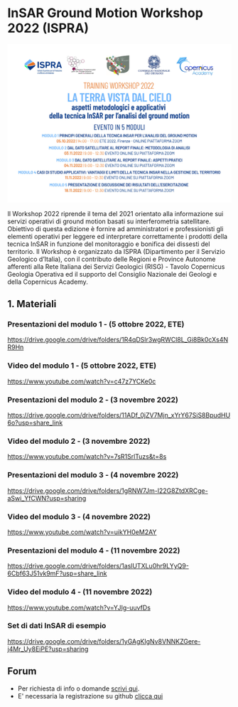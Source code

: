 # InSAR Ground Motion Workshop 2022 (ISPRA) #

<p align="center">
  <img width="700" src="https://github.com/InSARw2022/InSAR-workshop-ISPRA/blob/main/Programma.jpg">
</p>


Il Workshop 2022 riprende il tema del 2021 orientato alla informazione sui servizi operativi di ground motion basati su interferometria satellitare.
Obiettivo di questa edizione è fornire ad amministratori e professionisti gli elementi operativi per leggere ed interpretare correttamente i prodotti della tecnica InSAR in funzione del monitoraggio e bonifica dei dissesti del territorio.
Il Workshop è organizzato da ISPRA (Dipartimento per il Servizio Geologico d’Italia), con il contributo delle Regioni e Province Autonome afferenti alla Rete Italiana dei Servizi Geologici (RISG) - Tavolo Copernicus Geologia Operativa ed il supporto del Consiglio Nazionale dei Geologi e della Copernicus Academy.




## 1. Materiali  ##

### Presentazioni del modulo 1 - (5 ottobre 2022, ETE) ###
https://drive.google.com/drive/folders/1R4qDSlr3wgRWCl8L_Gi8Bk0cXs4NR9Hn

### Video del modulo 1 - (5 ottobre 2022, ETE) ###
https://www.youtube.com/watch?v=c47z7YCKe0c

### Presentazioni del modulo 2 - (3 novembre 2022) ###
https://drive.google.com/drive/folders/11ADf_0jZV7Mjn_xYrY67SiS8BpudHU6o?usp=share_link

### Video del modulo 2 - (3 novembre 2022) ###
https://www.youtube.com/watch?v=7sR1SrlTuzs&t=8s

### Presentazioni del modulo 3 - (4 novembre 2022) ###
https://drive.google.com/drive/folders/1gRNW7Jm-l22G8ZtdXRCge-aSwi_YfCWN?usp=sharing

### Video del modulo 3 - (4 novembre 2022) ###
https://www.youtube.com/watch?v=uikYH0eM2AY

### Presentazioni del modulo 4 - (11 novembre 2022) ###
https://drive.google.com/drive/folders/1aslUTXLu0hr9LYyQ9-6Cbf63J51vk9mF?usp=share_link

### Video del modulo 4 - (11 novembre 2022) ###
https://www.youtube.com/watch?v=YJIg-uuvfDs

### Set di dati InSAR di esempio ###
https://drive.google.com/drive/folders/1yGAgKIgNv8VNNKZGere-j4Mr_Uy8EiPE?usp=sharing



## Forum  ##
+ Per richiesta di info o domande [scrivi qui](https://github.com/InSARw2022/InSAR-workshop-ISPRA/discussions).
+ E' necessaria la registrazione su github [clicca qui](https://github.com/signup?ref_cta=Sign+up&ref_loc=header+logged+out&ref_page=%2F&source=header-home)
